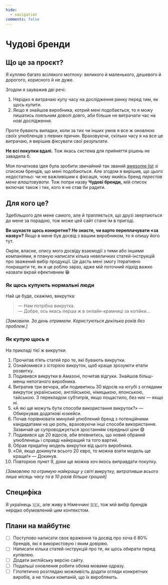```yaml
---
hide:
  - navigation
comments: false
---
```


# Чудові бренди

## Що це за проєкт?

Я купляю багато всілякого мотлоху: великого й маленького, дешевого й дорогого, корисного й не дуже. 

Згодом я зауважив дві речі:

1. Нерідко я витрачаю купу часу на дослідження ринку перед тим, як щось купити.
2. Якщо я знайшов виробника, котрий мені подобається, то я можу лишатись лояльним доволі довго, аби більше не витрачати час на нові дослідження.

Проте бувають випадки, коли за тих чи інших умов я все ж оновлюю своїх улюбленців з певних причин. Враховуючи, скільки часу я на все це витрачаю, я вирішив фіксувати свої результати.

**Не всі покупки вдалі.** Тож якась система для прийняття рішень не завадила б.

Моя початкова ідея була зробити звичайний так званий [awesome list](https://github.com/topics/awesome) зі списком брендів, що мені подобаються. Але згодом я вирішив, що цього недостатньо: чи не важливішим є фіксація, чому якийсь бренд *перестав мене влаштовувати.* Тож попри назву **Чудові бренди,** мій список включає також і тих, кого я не став би радити.

## Для кого це?

Здебільшого для мене самого, але й трапляється, що друзі звертаються до мене за порадою, тож може цей сайт стане їм в пригоді. 

**Ви шукаєте щось конкретне? Не знаєте, чи варто переплачувати «за назву»?** Якщо в мене був досвід з вашим виробником, то я опишу його тут.

Окрім, власне, опису мого досвіду взаємодії з тими або іншими компаніями, я планую написати кілька невеличких статей-інструкцій про зважений вибір продукції. Це дасть мені змогу ітеративно покращити те, як я це роблю зараз, адже мій поточний підхід важко назвати вкрай ефективним 😁

### Як щось купують нормальні люди

Най це буде, скажімо, викрутка:

> — Нам потрібна викрутка.<br/>
> — Добре, ось якась перша ж в онлайн-крамниці за копійки…

*\[Замовили. За день отримали. Користуються декілька років без проблем.\]*

### Як купую щось я

На прикладі тієї ж викрутки:

 1. Прочитав пʼять статей про те, які бувають викрутки.
 2. Ознайомився з історією викруток, щоб краще зрозуміти етапи розвитку.
 3. Подивився викрутки в Амазоні, почитав відгуки. Знайшов більш-менш непоганого виробника. 
 4. Витратив три вечора, аби подивитись 30 відосів на ютубі з оглядами викруток українською, англійською, німецькою, японською, тайською. З перекладом субтитрів, якщо пощастило, без них — якщо ні.
 5. «А які ще можуть бути способи використання викруток?» — Обміркував додаткові юзкейси.
 6. Почав порівнювати минулий улюблений бренд з потенційними кандидатами на цю роль, враховуючи інші способи використання. Зазвичай це супроводжується зростанням середньої ціни 😅
 7. Подивився ще 20 відосів, аби впевнитись, що новий обраний улюбленець і справді найкращий та того вартий. 
 8. Обрав придатну модель викрутки від цього виробника.
 9. «Ой, якщо докинути всього 20 євро, то можна взяти модель ще краще!» — Докинув.
 10. Повторюю пункт 9, доки ще можна хоч якось виправдати покупку. 
 
*\[Замовляю та отримую найкращу у світі викрутку, витративши всього лише місяць часу та в 10 разів більше грошей\]*

## Специфіка

Я українець 🇺🇦, але живу в Німеччині 🇩🇪, тож мій вибір брендів нерідко обумовлений цим контекстом. 

## Плани на майбутнє

- [ ] Поступово написати своє враження та досвід про хоча б 80% брендів, які я використовую і яким довіряю.
- [ ] Написати кілька статей-інструкцій про те, як щось обирати перед купівлею. 
- [ ] Додати англійську версію сайту.
- [ ] Подальші оновлення робити обома мовами одразу.
- [ ] Гіпотетично розглядаю можливість додати огляди конкретних виробів, а не тільки компаній, що їх виробляють.
